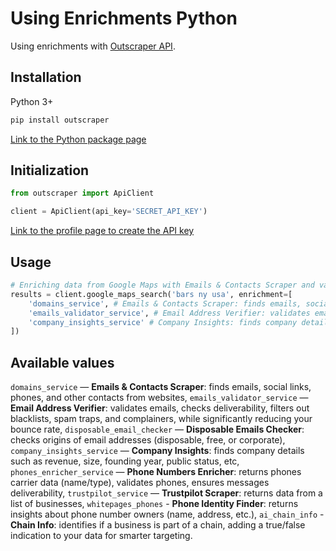 # Using Enrichments Python

Using enrichments with [Outscraper API](https://app.outscraper.com/api-docs).

## Installation

Python 3+
```bash
pip install outscraper
```

[Link to the Python package page](https://pypi.org/project/outscraper/)

## Initialization
```python
from outscraper import ApiClient

client = ApiClient(api_key='SECRET_API_KEY')
```
[Link to the profile page to create the API key](https://app.outscraper.com/profile)

## Usage

```python
# Enriching data from Google Maps with Emails & Contacts Scraper and validating emails:
results = client.google_maps_search('bars ny usa', enrichment=[
    'domains_service', # Emails & Contacts Scraper: finds emails, social links, phones, and other contacts from websites,
    'emails_validator_service', # Email Address Verifier: validates emails, checks deliverability, filters out blacklists, spam traps, and complainers, while significantly reducing your bounce rate,
    'company_insights_service' # Company Insights: finds company details such as revenue, size, founding year, public status, etc,
])
```

## Available values

`domains_service` — **Emails & Contacts Scraper**: finds emails, social links, phones, and other contacts from websites,
`emails_validator_service` — **Email Address Verifier**: validates emails, checks deliverability, filters out blacklists, spam traps, and complainers, while significantly reducing your bounce rate,
`disposable_email_checker` — **Disposable Emails Checker**: checks origins of email addresses (disposable, free, or corporate),
`company_insights_service` — **Company Insights**: finds company details such as revenue, size, founding year, public status, etc,
`phones_enricher_service` — **Phone Numbers Enricher**: returns phones carrier data (name/type), validates phones, ensures messages deliverability,
`trustpilot_service` — **Trustpilot Scraper**: returns data from a list of businesses,
`whitepages_phones` - **Phone Identity Finder**: returns insights about phone number owners (name, address, etc.),
`ai_chain_info` - **Chain Info**: identifies if a business is part of a chain, adding a true/false indication to your data for smarter targeting.
